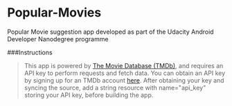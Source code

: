 # Popular-Movies

Popular Movie suggestion app developed as part of the Udacity Android Developer Nanodegree programme

###Instructions
>This app is powered by [The Movie Database (TMDb)](https://www.themoviedb.org/), and requires an API key to perform requests and fetch data. You can obtain an API key by signing up for an TMDb account [here](https://www.themoviedb.org/account/signup).
>After obtaining your key and syncing the source, add a string resource with name="api_key" storing your API key, before building the app.
